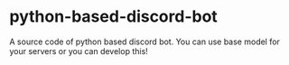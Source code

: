 # python-based-discord-bot
A source code of python based discord bot. You can use base model for your servers or you can develop this!
